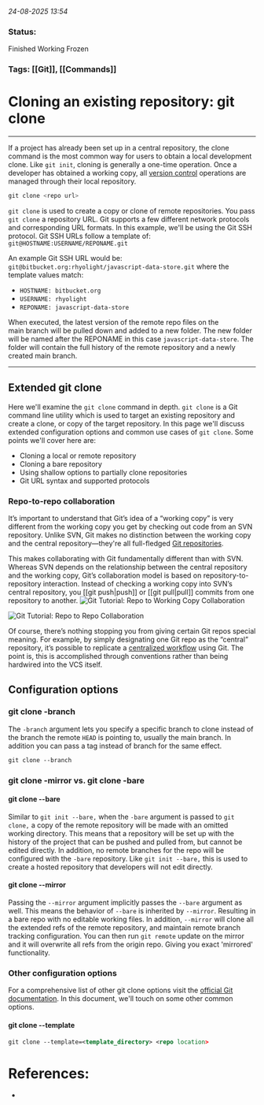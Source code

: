 *24-08-2025 13:54*
### Status: 
Finished Working Frozen
### Tags: [[Git]], [[Commands]]


# Cloning an existing repository: git clone

---

If a project has already been set up in a central repository, the clone command is the most common way for users to obtain a local development clone. Like `git init`, cloning is generally a one-time operation. Once a developer has obtained a working copy, all [version control](https://bitbucket.org/product/version-control-software) operations are managed through their local repository.

```bash
git clone <repo url>
```

`git clone` is used to create a copy or clone of remote repositories. You pass `git clone` a repository URL. Git supports a few different network protocols and corresponding URL formats. In this example, we'll be using the Git SSH protocol. Git SSH URLs follow a template of: `git@HOSTNAME:USERNAME/REPONAME.git`

An example Git SSH URL would be: `git@bitbucket.org:rhyolight/javascript-data-store.git` where the template values match:

- `HOSTNAME: bitbucket.org`
- `USERNAME: rhyolight`
- `REPONAME: javascript-data-store`

When executed, the latest version of the remote repo files on the main branch will be pulled down and added to a new folder. The new folder will be named after the REPONAME in this case `javascript-data-store`. The folder will contain the full history of the remote repository and a newly created main branch.

---
## Extended git clone

Here we'll examine the `git clone` command in depth. `git clone` is a Git command line utility which is used to target an existing repository and create a clone, or copy of the target repository. In this page we'll discuss extended configuration options and common use cases of `git clone`. Some points we'll cover here are:

- Cloning a local or remote repository
- Cloning a bare repository
- Using shallow options to partially clone repositories
- Git URL syntax and supported protocols

### Repo-to-repo collaboration

It’s important to understand that Git’s idea of a “working copy” is very different from the working copy you get by checking out code from an SVN repository. Unlike SVN, Git makes no distinction between the working copy and the central repository—they're all full-fledged [Git repositories](https://bitbucket.org/product/code-repository).

This makes collaborating with Git fundamentally different than with SVN. Whereas SVN depends on the relationship between the central repository and the working copy, Git’s collaboration model is based on repository-to-repository interaction. Instead of checking a working copy into SVN’s central repository, you [[git push|push]] or [[git pull|pull]] commits from one repository to another.
![Git Tutorial: Repo to Working Copy Collaboration](https://wac-cdn.atlassian.com/dam/jcr:e5228129-76b1-4b2c-8f10-af789f2ea6c0/03.svg?cdnVersion=2922)

![Git Tutorial: Repo to Repo Collaboration](https://wac-cdn.atlassian.com/dam/jcr:5d68ce55-59a7-4840-a896-eb2014a9f17b/02.svg?cdnVersion=2922)

Of course, there’s nothing stopping you from giving certain Git repos special meaning. For example, by simply designating one Git repo as the “central” repository, it’s possible to replicate a [centralized workflow](https://www.atlassian.com/git/tutorials/comparing-workflows) using Git. The point is, this is accomplished through conventions rather than being hardwired into the VCS itself.

## Configuration options


### git clone -branch

The `-branch` argument lets you specify a specific branch to clone instead of the branch the remote `HEAD` is pointing to, usually the main branch. In addition you can pass a tag instead of branch for the same effect.

```bash
git clone --branch
```

### git clone -mirror vs. git clone -bare

#### git clone --bare

Similar to `git init --bare,` when the `-bare` argument is passed to `git clone,` a copy of the remote repository will be made with an omitted working directory. This means that a repository will be set up with the history of the project that can be pushed and pulled from, but cannot be edited directly. In addition, no remote branches for the repo will be configured with the `-bare` repository. Like `git init --bare,` this is used to create a hosted repository that developers will not edit directly.

#### git clone --mirror

Passing the `--mirror` argument implicitly passes the `--bare` argument as well. This means the behavior of `--bare` is inherited by `--mirror`. Resulting in a bare repo with no editable working files. In addition, `--mirror` will clone all the extended refs of the remote repository, and maintain remote branch tracking configuration. You can then run `git remote` update on the mirror and it will overwrite all refs from the origin repo. Giving you exact 'mirrored' functionality.

### Other configuration options

For a comprehensive list of other git clone options visit the [official Git documentation](https://git-scm.com/docs/git-clone). In this document, we'll touch on some other common options.

#### git clone --template

```xml
git clone --template=<template_directory> <repo location>
```
# References:

- 
  